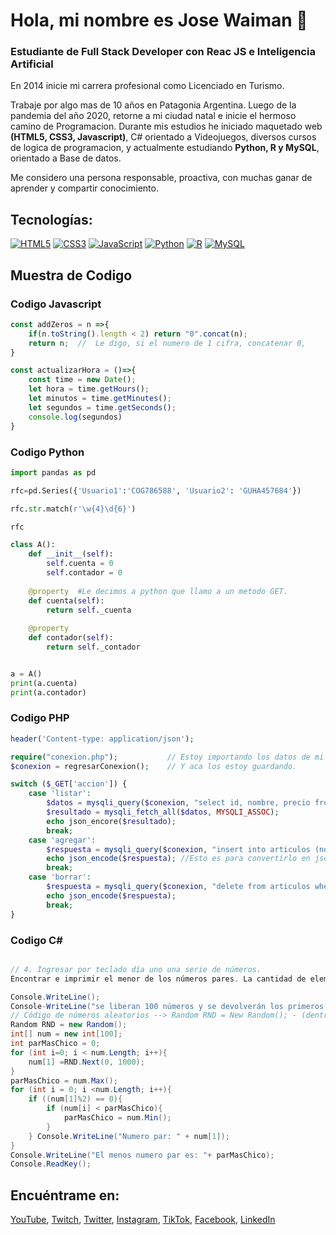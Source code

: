 # Hola, mi nombre es Jose Waiman 👋
### Estudiante de Full Stack Developer con Reac JS e Inteligencia Artificial

En 2014 inicie mi carrera profesional como Licenciado en Turismo. 

Trabaje por algo mas de 10 años en Patagonia Argentina. Luego de la pandemia del año 2020, retorne a mi ciudad natal e inicie el hermoso camino de Programacion. 
Durante mis estudios he iniciado maquetado web **(HTML5, CSS3, Javascript)**, C# orientado a Videojuegos, diversos cursos de logica de programacion, y actualmente estudiando **Python, R y MySQL**, orientado a Base de datos. 

Me considero una persona responsable, proactiva, con muchas ganar de aprender y compartir conocimiento.

## Tecnologías:
[![HTML5](https://img.shields.io/badge/HTML5-ef8952?style=for-the-badge&logo=HTML5&logoColor=white&labelColor=101010)]()
[![CSS3](https://img.shields.io/badge/JavaScript-63ecbe?style=for-the-badge&logo=CSS3&logoColor=white&labelColor=101010)]()
[![JavaScript](https://img.shields.io/badge/JavaScript-F7DF1E?style=for-the-badge&logo=javascript&logoColor=white&labelColor=101010)]()
[![Python](https://img.shields.io/badge/Python-63e5ec?style=for-the-badge&logo=python&logoColor=white&labelColor=101010)]()
[![R](https://img.shields.io/badge/R-4479A1?style=for-the-badge&logo=R&logoColor=white&labelColor=101010)]()
[![MySQL](https://img.shields.io/badge/MySQL-ec6381?style=for-the-badge&logo=mysql&logoColor=white&labelColor=101010)]()</br>

## Muestra de Codigo

### Codigo Javascript

```javascript
const addZeros = n =>{
    if(n.toString().length < 2) return "0".concat(n);
    return n;  //  Le digo, si el numero de 1 cifra, concatenar 0, 
}

const actualizarHora = ()=>{
    const time = new Date();
    let hora = time.getHours();
    let minutos = time.getMinutes();
    let segundos = time.getSeconds();
    console.log(segundos)
}
```

### Codigo Python

```python
import pandas as pd

rfc=pd.Series({'Usuario1':'COG786588', 'Usuario2': 'GUHA457684'})

rfc.str.match(r'\w{4}\d{6}')

rfc

```
```python
class A():
    def __init__(self):
        self.cuenta = 0 
        self.contador = 0
    
    @property  #Le decimos a python que llamo a un metodo GET. 
    def cuenta(self):
        return self._cuenta
    
    @property
    def contador(self):
        return self._contador


a = A()
print(a.cuenta)
print(a.contador)
```
### Codigo PHP
```php
header('Content-type: application/json');

require("conexion.php");           // Estoy importando los datos de mi archivo
$conexion = regresarConexion();    // Y aca los estoy guardando.

switch ($_GET['accion']) {
    case 'listar':
        $datos = mysqli_query($conexion, "select id, nombre, precio from articulos")
        $resultado = mysqli_fetch_all($datos, MYSQLI_ASSOC);
        echo json_encore($resultado);
        break;
    case 'agregar':
        $respuesta = mysqli_query($conexion, "insert into articulos (nombre, precio) values ('$_POST[nombre]','$_POST[precio]')");
        echo json_encode($respuesta); //Esto es para convertirlo en json.
        break;
    case 'borrar':
        $respuesta = mysqli_query($conexion, "delete from articulos where id=$_GET[id]");
        echo json_encode($respuesta);
        break;
}
```
### Codigo C#
```c#

// 4. Ingresar por teclado día uno una serie de números. 
Encontrar e imprimir el menor de los números pares. La cantidad de elementos leídos es 100.

Console.WriteLine();
Console-WriteLine("se liberan 100 números y se devolverán los primeros padres y el menor número par");
// Código de números aleatorios --> Random RND = New Random(); - (dentro de l bucle) - RND.Next(0,1000);
Random RND = new Random();
int[] num = new int[100];
int parMasChico = 0;
for (int i=0; i < num.Length; i++){
    num[1] =RND.Next(0, 1000);
}
parMasChico = num.Max();
for (int i = 0; i <num.Length; i++){
    if ((num[1]%2) == 0){
        if (num[i] < parMasChico){
            parMasChico = num.Min();
        }    
    } Console.WriteLine("Numero par: " + num[1]);
}
Console.WriteLine("El menos numero par es: "+ parMasChico);
Console.ReadKey();
```


## Encuéntrame en:

[YouTube](https://www.youtube.com/channel/UCg2u_oeoLUSNVrbf46KWy6Q), [Twitch](https://www.twitch.tv/soy_defnis), [Twitter](https://twitter.com/jwaiman243), [Instagram](https://instagram.com/josewaiman), [TikTok](https://tiktok.com/@soy_defnis), [Facebook](https://www.facebook.com/jose.waiman), [LinkedIn](https://www.linkedin.com/in/josé-waiman-bba61757/)



